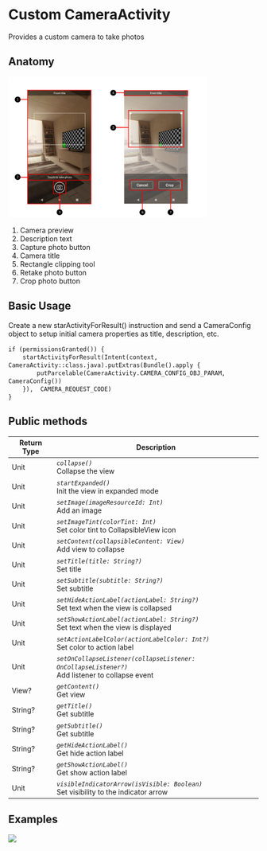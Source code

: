 # Custom CameraActivity
Provides a custom camera to take photos

## Anatomy
<img src="/Images/camera/cameraactivity.png" width="400" heigth="400"/>

1. Camera preview
2. Description text
3. Capture photo button
4. Camera title
5. Rectangle clipping tool
6. Retake photo button
7. Crop photo button

## Basic Usage
Create a new starActivityForResult() instruction and send a CameraConfig object to setup initial camera properties as title, description, etc.

```
if (permissionsGranted()) {
    startActivityForResult(Intent(context, CameraActivity::class.java).putExtras(Bundle().apply {
        putParcelable(CameraActivity.CAMERA_CONFIG_OBJ_PARAM, CameraConfig())
    }),  CAMERA_REQUEST_CODE)
}
```

## Public methods
| Return Type | Description |
| -| - |
|  Unit | *`collapse()`* <br> Collapse the view |
|  Unit | *`startExpanded()`* <br> Init the view in expanded mode |
|  Unit | *`setImage(imageResourceId: Int)`* <br> Add an image |
|  Unit | *`setImageTint(colorTint: Int)`* <br> Set color tint to CollapsibleView icon |
|  Unit | *`setContent(collapsibleContent: View)`* <br> Add view to collapse |
|  Unit | *`setTitle(title: String?)`* <br> Set title |
|  Unit | *`setSubtitle(subtitle: String?)`* <br> Set subtitle |
|  Unit | *`setHideActionLabel(actionLabel: String?)`* <br> Set text when the view is collapsed |
|  Unit | *`setShowActionLabel(actionLabel: String?)`* <br> Set text when the view is displayed |
|  Unit | *`setActionLabelColor(actionLabelColor: Int?)`* <br> Set color to action label |
|  Unit | *`setOnCollapseListener(collapseListener: OnCollapseListener?)`* <br> Add listener to collapse event |
|  View? | *`getContent()`* <br> Get view |
|  String? | *`getTitle()`* <br> Get subtitle |
|  String? | *`getSubtitle()`* <br> Get subtitle |
|  String? | *`getHideActionLabel()`* <br> Get hide action label |
|  String? | *`getShowActionLabel()`* <br> Get show action label |
|  Unit | *`visibleIndicatorArrow(isVisible: Boolean)`* <br> Set visibility to the indicator arrow |

## Examples
<img src="/Images/camera/camerax_animated.gif" width="400" heigth="400"/>
